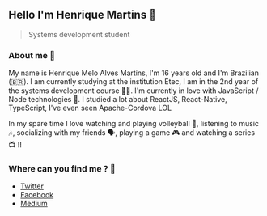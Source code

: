 ## Hello I'm Henrique Martins 👋

> Systems development student

### About me 📖
My name is Henrique Melo Alves Martins, I'm 16 years old and I'm Brazilian (🇧🇷). I am currently studying at the institution Etec, I am in the 2nd year of the systems development course 👨‍💻. I'm currently in love with JavaScript / Node technologies 🥰. I studied a lot about ReactJS, React-Native, TypeScript, I've even seen Apache-Cordova LOL

In my spare time I love watching and playing volleyball 🏐, listening to music 🎶, socializing with my friends 🗣️, playing a game 🎮 and watching a series 📺 !!

### Where can you find me ? 🔎

- [Twitter](https://twitter.com/martinsH3nrique)
- [Facebook](https://www.facebook.com/profile.php?id=100004602799158)
- [Medium](https://medium.com/@hmartins224)
